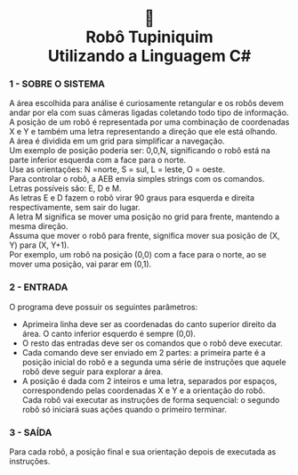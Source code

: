 <h1 align="center">
🤖<br>
Robô Tupiniquim<br>
Utilizando a Linguagem C#
</a>
</h1>

### 1 - SOBRE O SISTEMA
A área escolhida para análise é curiosamente retangular e os robôs devem andar por ela com suas câmeras ligadas coletando todo tipo de informação.<br> 
A posição de um robô é representada por uma combinação de coordenadas X e Y e também uma letra representando a direção que ele está olhando.<br>
A área é dividida em um grid para simplificar a navegação.<br>
Um exemplo de posição poderia ser: 0,0,N, significando o robô está na parte inferior esquerda com a face para o norte. <br>
Use as orientações: N =norte, S = sul, L = leste, O = oeste.<br>
Para controlar o robô, a AEB envia simples strings com os comandos. Letras possíveis são: E, D e M.<br>
As letras E e D fazem o robô virar 90 graus para esquerda e direita respectivamente, sem sair do lugar.<br>
A letra M significa se mover uma posição no grid para frente, mantendo a mesma direção.<br>
Assuma que mover o robô para frente, significa mover sua posição de (X, Y) para (X, Y+1).<br>
Por exemplo, um robô na posição (0,0) com a face para o norte, ao se mover uma posição, vai parar em (0,1).

### 2 - ENTRADA
O programa deve possuir os seguintes parâmetros:<br>
- Aprimeira linha deve ser as coordenadas do canto superior direito da área. O canto inferior esquerdo é sempre (0,0).<br>
- O resto das entradas deve ser os comandos que o robô deve executar.<br>
- Cada comando deve ser enviado em 2 partes: a primeira parte é a posição inicial do robô e a segunda uma série de instruções que aquele robô deve seguir para explorar a área.<br>
- A posição é dada com 2 inteiros e uma letra, separados por espaços, correspondendo pelas coordenadas X e Y e a orientação do robô.<br>
Cada robô vai executar as instruções de forma sequencial: o segundo robô só iniciará suas ações quando o primeiro terminar.<br>

### 3 - SAÍDA
Para cada robô, a posição final e sua orientação depois de executada as instruções.

